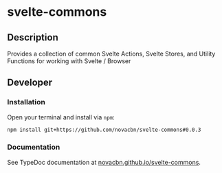 # svelte-commons

## Description

Provides a collection of common Svelte Actions, Svelte Stores, and Utility Functions for working with Svelte / Browser

## Developer

### Installation

Open your terminal and install via `npm`:

```sh
npm install git+https://github.com/novacbn/svelte-commons#0.0.3
```

### Documentation

See TypeDoc documentation at [novacbn.github.io/svelte-commons](https://novacbn.github.io/svelte-commons).
